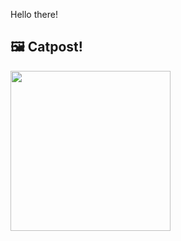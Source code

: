 Hello there!



## 🖼️ Catpost!

<sub>
    <img src="https://cdn2.thecatapi.com/images/vdyUf_Oh4.jpg" height="256">
</sub>

